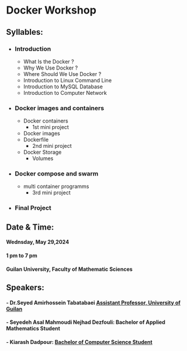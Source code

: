 # Docker Workshop
## Syllables: 
- ### Introduction 
   - What Is the Docker ?
   - Why We Use Docker ?
   - Where Should We Use Docker ?
   - Introduction to Linux Command Line
   - Introduction to MySQL Database
   - Introduction to Computer Network
     
- ### Docker images and containers
   - Docker containers
      - 1st mini project
   - Docker images
   - Dockerfile
      - 2nd mini project
   - Docker Storage
      - Volumes

     
- ### Docker compose and swarm
  - multi container programms
    - 3rd mini project
- ### Final Project
  
## Date & Time:
#### Wednsday,  May  29,2024
#### 1 pm to 7 pm
#### Guilan University, Faculty of Mathematic Sciences

## Speakers:
#### - Dr.Seyed Amirhossein Tabatabaei [Assistant Professor, University of Guilan](https://scholar.google.com/citations?hl=en&user=HEBT11YAAAAJ)
#### - Seyedeh Asal Mahmoudi Nejhad Dezfouli: Bachelor of Applied Mathematics Student
#### - Kiarash Dadpour: [Bachelor of Computer Science Student](https://github.com/KiarashDadpour)

